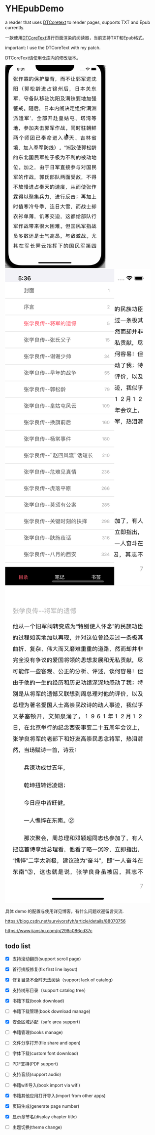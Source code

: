 # YHEpubDemo
a reader that uses [DTCoretext](https://github.com/Cocoanetics/DTCoreText) to render pages, supports TXT and Epub currently.

一款使用[DTCoreText](https://github.com/Cocoanetics/DTCoreText)进行页面渲染的阅读器，当前支持TXT和Epub格式。

important: I use the DTCoreText with my patch.

DTCoreText请使用仓库内的修改版本。

![](https://raw.githubusercontent.com/Mamong/YHEpubDemo/master/screenshot/1.gif)
![](https://raw.githubusercontent.com/Mamong/YHEpubDemo/master/screenshot/1.png)  
![](https://raw.githubusercontent.com/Mamong/YHEpubDemo/master/screenshot/2.png) 

具体 demo 的配置与使用详见博客，有什么问题欢迎留言交流.

https://blog.csdn.net/survivorsfyh/article/details/88070756

https://www.jianshu.com/p/298c086cd37c


## todo list
- [x] 支持滚动翻页(support scroll page)
- [x] 首行排版修复(fix first line layout)
- [x] 修复目录不全时无法阅读（support lack of catalog）
- [x] 支持树形目录（support catalog tree）
- [x] 书籍下载(book download)
- [ ] 书籍下载管理(book download manage)
- [x] 安全区域适配（safe area support）
- [ ] 书籍管理(books manage)
- [ ] 文件分享打开(file share and open)
- [ ] 字体下载(custom font download)
- [ ] PDF支持(PDF support)
- [ ] 支持音频(support audio)
- [ ] 书籍wifi导入(book import via wifi)
- [x] 书籍其他应用打开导入(import from other apps)
- [x] 页码生成(generate page number)
- [x] 显示章节名(display chapter title)
- [ ] 主题切换(theme change)

